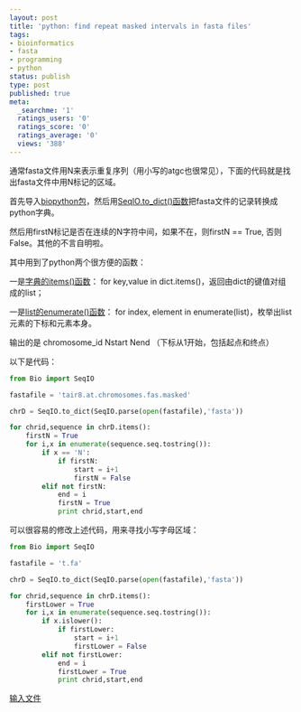 ```yaml
---
layout: post
title: 'python: find repeat masked intervals in fasta files'
tags:
- bioinformatics
- fasta
- programming
- python
status: publish
type: post
published: true
meta:
  _searchme: '1'
  ratings_users: '0'
  ratings_score: '0'
  ratings_average: '0'
  views: '388'
---
```

通常fasta文件用N来表示重复序列（用小写的atgc也很常见），下面的代码就是找出fasta文件中用N标记的区域。

首先导入<a href="http://biopython.org/wiki/Main_Page" target="_blank">biopython包</a>，然后用<a href="http://biopython.org/DIST/docs/tutorial/Tutorial.html#htoc50" target="_blank">SeqIO.to_dict()函数</a>把fasta文件的记录转换成python字典。

然后用firstN标记是否在连续的N字符中间，如果不在，则firstN == True, 否则False。其他的不言自明啦。

其中用到了python两个很方便的函数：

一是<a href="http://docs.python.org/library/stdtypes.html#dict.items" target="_blank">字典的items()函数</a>： for key,value in dict.items()，返回由dict的键值对组成的list；

一是<a href="http://docs.python.org/library/functions.html#enumerate" target="_blank">list的enumerate()函数</a>： for index, element in enumerate(list)，枚举出list元素的下标和元素本身。

输出的是 chromosome_id Nstart Nend （下标从1开始，包括起点和终点）

以下是代码：

```python
from Bio import SeqIO

fastafile = 'tair8.at.chromosomes.fas.masked'

chrD = SeqIO.to_dict(SeqIO.parse(open(fastafile),'fasta'))

for chrid,sequence in chrD.items():
    firstN = True
    for i,x in enumerate(sequence.seq.tostring()):
        if x == 'N':
            if firstN:
                start = i+1
                firstN = False
        elif not firstN:
            end = i
            firstN = True
            print chrid,start,end
```

可以很容易的修改上述代码，用来寻找小写字母区域：

```python
from Bio import SeqIO

fastafile = 't.fa'

chrD = SeqIO.to_dict(SeqIO.parse(open(fastafile),'fasta'))

for chrid,sequence in chrD.items():
    firstLower = True
    for i,x in enumerate(sequence.seq.tostring()):
        if x.islower():
            if firstLower:
                start = i+1
                firstLower = False
        elif not firstLower:
            end = i
            firstLower = True
            print chrid,start,end
```

<a href="http://dl.getdropbox.com/u/308058/blog/200908/t.fa" target="_blank">输入文件</a>
